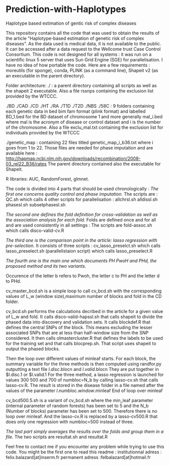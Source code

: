 # Prediction-with-Haplotypes
Haplotype based estimation of gentic risk of complex diseases

This repository contains all the code that was used to obtain the results of the article "Haplotype-based estimation of genetic 
risk of complex diseases". As the data used is medical data, it is not available to the public. It can be accessed after a data 
request to the Wellcome trust Case Control Consortium.
This code is not designed for all systems : it was run on a scientific linux 5 server that uses Sun Grid Engine (SGE) for 
parallelisation. I have no idea of how portable the code. Here are a few requirements : 
moreutils (for sponge), conda, PLINK (as a command line), Shapeit v2 (as an executable in the parent directory).

Folder architecture:
./ : a parent directory containing all scripts as well as the shapeit 2 executable. Also a file rssnps containing the exclusion list provided by the WTCCC.

./BD ./CAD ./CD ./HT ./RA ./T1D ./T2D ./NBS ./58C : 9 folders containing each genetic data in bed bim fam format (plink format) and labelled BD_1.bed for the BD dataset of chromosome 1 and more generally mal_i.bed where mal is the acronym of disease or control dataset and i is the number of the chromosome. Also a file exclu_mal.txt containing the exclusion list for individuals provided by the WTCCC

./genetic_map : containing 22 files titled genetic_map_i_b36.txt where i goes from 1 to 22. Those files are needed for phase imputation and are available here : http://hapmap.ncbi.nlm.nih.gov/downloads/recombination/2008-03_rel22_B36/rates
The parent directory contained also the executable for Shapeit.

R libraries: AUC, RandomForest, glmnet.

The code is divided into 4 parts that should be used chronologically :
*The first one concerns quality control and phase imputation.* The scripts are :
QC.sh which calls 4 other scripts for parallelisation :
allchrsl.sh 
alldissl.sh 
phasesl.sh
subsetphasesl.sh

*The second one defines the fold definition for cross-validation as well as the association analysis for each fold.* Folds are defined once and for all and are used consistently in all settings :
The scripts are 
fold-assoc.sh which calls disco-valid-cv.R


*The third one is the comparison point in the article: lasso regression with pre-selection.* It consists of three scripts :
cv_lasso_preselct.sh which calls 
lasso_preselect.sh (parallelistaion script) which calls lasso_preselect.R

*The fourth one is the main one which documents PH PwoH and PHd, the proposed method and its two variants.*

Occurence of the letter b refers to Pwoh, the letter c to PH and the letter d to PHd.

cv_master_bcd.sh is a simple loop to call cv_bcd.sh with the corresponding values of L_w (window size),maximum number of blocks and fold in the CD folder.

cv_bcd.sh performs the calculations decribed in the article for a given value of L_w and fold. 
It calls disco-valid-hapssl.sh that calls shapeit to divide the phased data into discovery and validation sets.
It calls blockdef.R that defines the central SNPs of the block. This means excluding the lesser associated SNPs that are at less than half-window size from the SNP considered.
It then calls olmastercluster.R that defines the labels to be used for the training set and that calls blocprep.sh. That script uses shapeit to output the phased blocks.

Then the loop over different values of minleaf starts.
For each block, the summary variable for the three methods is then computed using randfor.py outputting a text file $l.disc.$blocn and $l.valid.$blocn
They are put together in $l.disc.1 or $l.valid.1
For the three method, a lasso regression is launched for values 300 500 and 700 of numbloc=N_b by calling lasso-cv.sh that calls lasso-cv.R.
The result is stored in the disease folder in a file named after the values of the parameter $l.$numbloc.$window.$minleaf
End of loop over minleaf

cv_bcd500.5.sh is a variant of cv_bcd.sh where the min_leaf parameter (internal parameter of random forests) has been set to 5 and the N_b (Number of blocks) parameter has been set to 500.
Therefore there is no loop over minleaf. And the lasso-cv.R is replaced by a lasso-cv500.R that does only one regression with numbloc=500 instead of three.

*The last part simply averages the results over the folds and group them in a file.*
The two scripts are resultat.sh and resultat.R

Feel free to contact me if you encounter any problem while trying to use this code. You might be the first one to read this 
readme :
institutionnal adress : felix.balazard[at]inserm.fr
permanent adress :felbalazard[at]hotmail.fr
